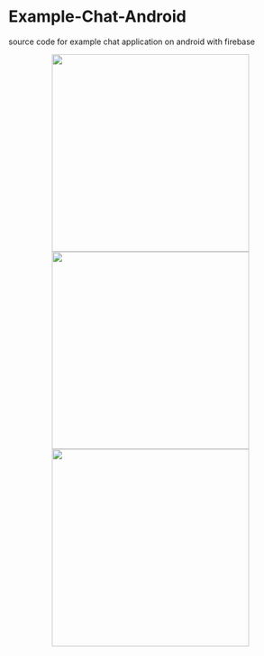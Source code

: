 # Example-Chat-Android
source code for example chat application on android with firebase




<p align="center">
  <img src="https://firebasestorage.googleapis.com/v0/b/examplechat-40af9.appspot.com/o/folder%2FScreenshot_2017-04-26-15-15-57.png?alt=media&token=55a727f8-d264-4039-88d3-d9c246ce6923" width="350"/>
  <img src="https://firebasestorage.googleapis.com/v0/b/examplechat-40af9.appspot.com/o/folder%2FScreenshot_2017-04-26-15-16-06.png?alt=media&token=7307f605-3db7-497a-ac1b-de187564c8ab" width="350"/>
  <img src="https://firebasestorage.googleapis.com/v0/b/examplechat-40af9.appspot.com/o/folder%2FScreenshot_2017-04-26-15-16-15.png?alt=media&token=05f11a04-d54a-43b3-94cc-e7ec0af57aca" width="350"/>
</p>
